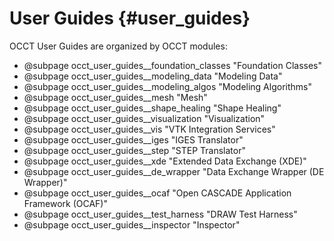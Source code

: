 User Guides {#user_guides}
===========

OCCT User Guides are organized by OCCT modules:

* @subpage occt_user_guides__foundation_classes "Foundation Classes"
* @subpage occt_user_guides__modeling_data "Modeling Data"
* @subpage occt_user_guides__modeling_algos "Modeling Algorithms"
* @subpage occt_user_guides__mesh "Mesh"
* @subpage occt_user_guides__shape_healing "Shape Healing"
* @subpage occt_user_guides__visualization "Visualization"
* @subpage occt_user_guides__vis "VTK Integration Services"
* @subpage occt_user_guides__iges "IGES Translator"
* @subpage occt_user_guides__step "STEP Translator"
* @subpage occt_user_guides__xde "Extended Data Exchange (XDE)"
* @subpage occt_user_guides__de_wrapper "Data Exchange Wrapper (DE Wrapper)"
* @subpage occt_user_guides__ocaf "Open CASCADE Application Framework (OCAF)"
* @subpage occt_user_guides__test_harness "DRAW Test Harness"
* @subpage occt_user_guides__inspector "Inspector"
